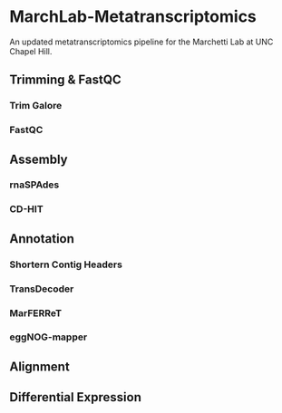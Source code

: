# MarchLab-Metatranscriptomics
An updated metatranscriptomics pipeline for the Marchetti Lab at UNC Chapel Hill.
## Trimming & FastQC
### Trim Galore
### FastQC
## Assembly
### rnaSPAdes
### CD-HIT
## Annotation
### Shortern Contig Headers
### TransDecoder
### MarFERReT
### eggNOG-mapper
## Alignment
## Differential Expression
